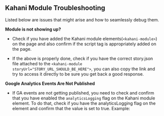 ## Kahani Module Troubleshooting

  

Listed below are issues that might arise and how to seamlessly debug them.

  

**Module is not showing up?**

- Check if you have added the Kahani module elements(`<kahani-module>`) on the page and also confirm if the script tag is appropriately added on the page.

- If the above is properly done, check if you have the correct story.json file attached to the `<kahani-module  storyUrl="STORY_URL_SHOULD_BE_HERE">`, you can also copy the link and try to access it directly to be sure you get back a good response.

**Google Analytics Events Are Not Published**
- If GA events are not getting published, you need to check and confirm that you have enabled the `analyticsLogging` flag on the Kahani module element. To do that, check if you have the analyticsLogging flag on the element and confirm that the value is set to true.
Example:

    <kahani-module analyticsLogging="true" storyUrl="STORY_URL_SHOULD_BE_HERE"></kahani-module>

  
